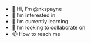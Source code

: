 - 👋 Hi, I’m @nkspayne
- 👀 I’m interested in 
- 🌱 I’m currently learning 
- 💞️ I’m looking to collaborate on 
- 📫 How to reach me 

<!---
nkspayne/nkspayne is a ✨ special ✨ repository because its `README.md` (this file) appears on your GitHub profile.
You can click the Preview link to take a look at your changes.
--->
